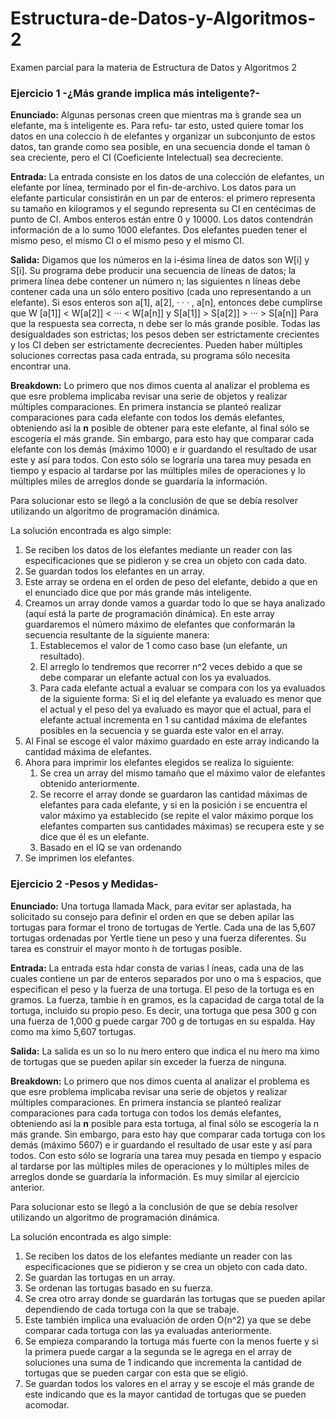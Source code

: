 # Estructura-de-Datos-y-Algoritmos-2
Examen parcial para la materia de Estructura de Datos y Algoritmos 2

### Ejercicio 1 -¿Más grande implica más inteligente?-

**Enunciado:** Algunas personas creen que mientras ma ́s grande sea un elefante, ma ́s inteligente es. Para refu- tar esto, usted quiere tomar los datos en una coleccio ́n de elefantes y organizar un subconjunto de estos datos, tan grande como sea posible, en una secuencia donde el taman ̃o sea creciente, pero el CI (Coeficiente Intelectual) sea decreciente.

**Entrada:** La entrada consiste en los datos de una colección de elefantes, un elefante por línea, terminado por el fin-de-archivo. Los datos para un elefante particular consistirán en un par de enteros: el primero representa su tamaño en kilogramos y el segundo representa su CI en centécimas de punto de CI. Ambos enteros están entre 0 y 10000. Los datos contendrán información de a lo sumo 1000 elefantes. Dos elefantes pueden tener el mismo peso, el mismo CI o el mismo peso y el mismo CI.

**Salida:** Digamos que los números en la i-ésima línea de datos son W[i] y S[i]. Su programa debe producir una secuencia de líneas de datos; la primera línea debe contener un número n; las siguientes n líneas debe contener cada una un sólo entero positivo (cada uno representando a un elefante). Si esos enteros son a[1], a[2], · · · , a[n], entonces debe cumplirse que W [a[1]] < W[a[2]] < ··· < W[a[n]] y S[a[1]] > S[a[2]] > ··· > S[a[n]]
Para que la respuesta sea correcta, n debe ser lo más grande posible. Todas las desigualdades son estrictas; los pesos deben ser estrictamente crecientes y los CI deben ser estrictamente decrecientes.
Pueden haber múltiples soluciones correctas pasa cada entrada, su programa sólo necesita encontrar una.

**Breakdown:** Lo primero que nos dimos cuenta al analizar el problema es que esre problema implicaba revisar una serie de objetos y realizar múltiples comparaciones. En primera instancia se planteó realizar comparaciones para cada elefante con todos los demás elefantes, obteniendo así la **n** posible de obtener para este elefante, al final sólo se escogería el más grande. Sin embargo, para esto hay que comparar cada elefante con los demás (máximo 1000) e ir guardando el resultado de usar este y así para todos. Con esto sólo se lograría una tarea muy pesada en tiempo y espacio al tardarse por las múltiples miles de operaciones y lo múltiples miles de arreglos donde se guardaría la información.

Para solucionar esto se llegó a la conclusión de que se debía resolver utilizando un algoritmo de programación dinámica.

La solución encontrada es algo simple:

1. Se reciben los datos de los elefantes mediante un reader con las especificaciones que se pidieron y se crea un objeto con cada dato.
2. Se guardan todos los elefantes en un array.
3. Este array se ordena en el orden de peso del elefante, debido a que en el enunciado dice que por más grande más inteligente.
4. Creamos un array donde vamos a guardar todo lo que se haya analizado (aquí está la parte de programación dinámica). En este array guardaremos el número máximo de elefantes que conformarán la secuencia resultante de la siguiente manera:
    1. Establecemos el valor de 1 como caso base (un elefante, un resultado).
    2. El arreglo lo tendremos que recorrer n^2 veces debido a que se debe comparar un elefante actual con los ya evaluados.
    3. Para cada elefante actual a evaluar se compara con los ya evaluados de la siguiente forma: Si el iq del elefante ya evaluado es menor que el actual y el peso del ya evaluado es mayor que el actual, para el elefante actual incrementa en 1 su cantidad máxima de elefantes posibles en la secuencia y se guarda este valor en el array.
5. Al Final se escoge el valor máximo guardado en este array indicando la cantidad máxima de elefantes.
6. Ahora para imprimir los elefantes elegidos se realiza lo siguiente:
    1. Se crea un array del mismo tamaño que el máximo valor de elefantes obtenido anteriormente.
    2. Se recorre el array donde se guardaron las cantidad máximas de elefantes para cada elefante, y si en la posición i se encuentra el valor máximo ya establecido (se repite el valor máximo porque los elefantes comparten sus cantidades máximas) se recupera este y se dice que él es un elefante. 
    3. Basado en el IQ se van ordenando
7. Se imprimen los elefantes.

### Ejercicio 2 -Pesos y Medidas-

**Enunciado:** Una tortuga llamada Mack, para evitar ser aplastada, ha solicitado su consejo para definir el orden en que se deben apilar las tortugas para formar el trono de tortugas de Yertle. Cada una de las 5,607 tortugas ordenadas por Yertle tiene un peso y una fuerza diferentes. Su tarea es construir el mayor monto ́n de tortugas posible.

**Entrada:** La entrada esta ́ndar consta de varias l ́ıneas, cada una de las cuales contiene un par de enteros separados por uno o ma ́s espacios, que especifican el peso y la fuerza de una tortuga. El peso de la tortuga es en gramos. La fuerza, tambie ́n en gramos, es la capacidad de carga total de la tortuga, incluido su propio peso. Es decir, una tortuga que pesa 300 g con una fuerza de 1,000 g puede cargar 700 g de tortugas en su espalda. Hay como ma ́ximo 5,607 tortugas.

**Salida:** La salida es un so ́lo nu ́mero entero que indica el nu ́mero ma ́ximo de tortugas que se pueden apilar sin exceder la fuerza de ninguna.

**Breakdown:** Lo primero que nos dimos cuenta al analizar el problema es que esre problema implicaba revisar una serie de objetos y realizar múltiples comparaciones. En primera instancia se planteó realizar comparaciones para cada tortuga con todos los demás elefantes, obteniendo así la **n** posible para esta tortuga, al final sólo se escogería la n más grande. Sin embargo, para esto hay que comparar cada tortuga con los demás (máximo 5607) e ir guardando el resultado de usar este y así para todos. Con esto sólo se lograría una tarea muy pesada en tiempo y espacio al tardarse por las múltiples miles de operaciones y lo múltiples miles de arreglos donde se guardaría la información. Es muy similar al ejercicio anterior.

Para solucionar esto se llegó a la conclusión de que se debía resolver utilizando un algoritmo de programación dinámica.

La solución encontrada es algo simple:

1. Se reciben los datos de los elefantes mediante un reader con las especificaciones que se pidieron y se crea un objeto con cada dato.
2. Se guardan las tortugas en un array.
3. Se ordenan las tortugas basado en su fuerza.
4. Se crea otro array donde se guardarán las tortugas que se pueden apilar dependiendo de cada tortuga con la que se trabaje.
5. Este también implica una evaluación de orden O(n^2) ya que se debe comparar cada tortuga con las ya evaluadas anteriormente.
6. Se empieza comparando la tortuga más fuerte con la menos fuerte y si la primera puede cargar a la segunda se le agrega en el array de soluciones una suma de 1 indicando que incrementa la cantidad de tortugas que se pueden cargar con esta que se eligió.
7. Se guardan todos los valores en el array y se escoje el más grande de este indicando que es la mayor cantidad de tortugas que se pueden acomodar.